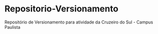 # Repositorio-Versionamento
Repositório de Versionamento para atividade da Cruzeiro do Sul - Campus Paulista
